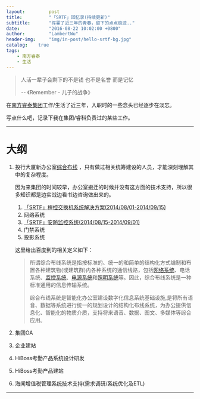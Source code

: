 ```yaml
---
layout:     	post
title:      	"「SRTF」回忆录(持续更新)"
subtitle:   	"挥霍了近三年的青春，留下的点点痕迹.."
date:       	"2016-08-22 10:02:00 +0800"
author:     	"LambertWu"
header-img: 	"img/in-post/hello-srtf-bg.jpg"
catalog:	true
tags:
    - 南方睿泰
    - 生活
---
```


> 人活一辈子会剩下的不是钱 也不是名誉 而是记忆
>
> -- 《Remember - 儿子的战争》

在[南方睿泰集团](http://www.srtf.com)工作/生活了近三年，入职时的一些念头已经逐步在淡忘。



写点什么吧，记录下我在集团/睿科负责过的某些工作。

---

# 大纲

1. 投行大厦新办公室[综合布线](http://baike.baidu.com/item/%E7%BB%BC%E5%90%88%E5%B8%83%E7%BA%BF/4282) ，只有做过相关统筹建设的人员，才能深刻理解其中的复杂程度。

   因为来集团的时间较早，办公室搬迁的时候并没有这方面的技术支持，所以很多知识都是边实战边看书边咨询做出来的。

   1. [「SRTF」程控交换机系统解决方案(2014/08/01-2014/09/15)](/2016/08/22/srtf-pbx/)
   2. 网络系统
   3. [「SRTF」安防监控系统(2014/08/15-2014/09/01)](/2016/08/22/srtf-security-monitoring/)
   4. 门禁系统
   5. 投影系统

   这里给出百度到的相关定义如下：

   > 所谓综合布线系统是指按标准的、统一的和简单的结构化方式编制和布置各种建筑物(或建筑群)内各种系统的通信线路，包括[网络系统](http://baike.baidu.com/view/11752445.htm)、电话系统、[监控系统](http://baike.baidu.com/view/130518.htm)、[电源系统](http://baike.baidu.com/view/3317818.htm)和[照明系统](http://baike.baidu.com/view/3842448.htm)等。因此，综合布线系统是一种标准通用的信息传输系统。
   >
   > 综合布线系统是智能化办公室建设数字化信息系统基础设施,是将所有语音、数据等系统进行统一的规划设计的结构化布线系统，为办公提供信息化、智能化的物质介质，支持将来语音、数据、图文、多媒体等综合应用。

2. 集团OA

3. 企业建站

4. HiBoss考勤产品系统设计研发

5. HiBoss考勤产品建站

6. 海闻增值税管理系统技术支持(需求调研/系统优化及ETL)



---



